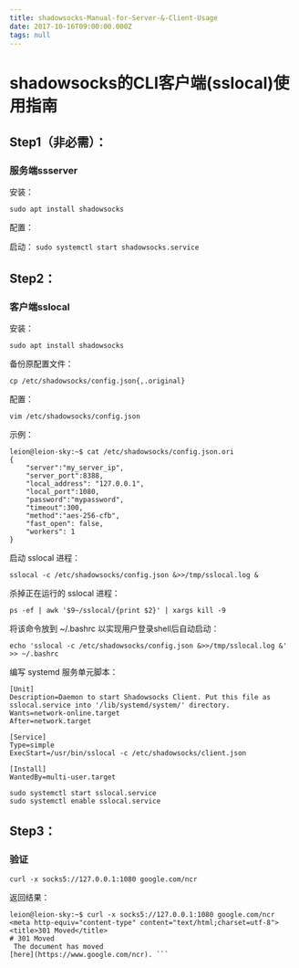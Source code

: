 ```yaml
---
title: shadowsocks-Manual-for-Server-&-Client-Usage
date: 2017-10-16T09:00:00.000Z
tags: null
---
```


# shadowsocks的CLI客户端(sslocal)使用指南

## Step1（非必需）：

### 服务端ssserver

安装：

`sudo apt install shadowsocks`

配置：

<!-- more -->

启动：
`sudo systemctl start shadowsocks.service`

## Step2：

### 客户端sslocal

安装：

`sudo apt install shadowsocks`


备份原配置文件：

`cp /etc/shadowsocks/config.json{,.original}`

配置：

`vim /etc/shadowsocks/config.json`

示例：

```
leion@leion-sky:~$ cat /etc/shadowsocks/config.json.ori
{
    "server":"my_server_ip",
    "server_port":8388,
    "local_address": "127.0.0.1",
    "local_port":1080,
    "password":"mypassword",
    "timeout":300,
    "method":"aes-256-cfb",
    "fast_open": false,
    "workers": 1
}
```

启动 sslocal 进程：

`sslocal -c /etc/shadowsocks/config.json &>>/tmp/sslocal.log &`

杀掉正在运行的 sslocal 进程：

`ps -ef | awk '$9~/sslocal/{print $2}' | xargs kill -9`

将该命令放到 ~/.bashrc 以实现用户登录shell后自动启动：

`echo 'sslocal -c /etc/shadowsocks/config.json &>>/tmp/sslocal.log &' >> ~/.bashrc`

编写 systemd 服务单元脚本：

```
[Unit]
Description=Daemon to start Shadowsocks Client. Put this file as sslocal.service into '/lib/systemd/system/' directory.
Wants=network-online.target
After=network.target

[Service]
Type=simple
ExecStart=/usr/bin/sslocal -c /etc/shadowsocks/client.json

[Install]
WantedBy=multi-user.target
```

```
sudo systemctl start sslocal.service
sudo systemctl enable sslocal.service
```



## Step3：

### 验证

`curl -x socks5://127.0.0.1:1080 google.com/ncr`

返回结果：
````
leion@leion-sky:~$ curl -x socks5://127.0.0.1:1080 google.com/ncr
<meta http-equiv="content-type" content="text/html;charset=utf-8">
<title>301 Moved</title>
# 301 Moved
 The document has moved
[here](https://www.google.com/ncr). ```

````


